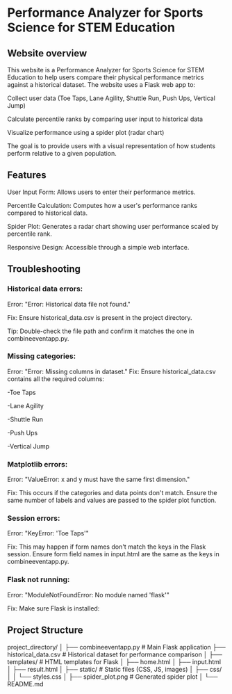 # Performance Analyzer for Sports Science for STEM Education
## Website overview
This website is a Performance Analyzer for Sports Science for STEM Education to help users compare their physical performance metrics against a historical dataset. The website uses a Flask web app to:

Collect user data (Toe Taps, Lane Agility, Shuttle Run, Push Ups, Vertical Jump)

Calculate percentile ranks by comparing user input to historical data

Visualize performance using a spider plot (radar chart)

The goal is to provide users with a visual representation of how students perform relative to a given population.
## Features
User Input Form: Allows users to enter their performance metrics.

Percentile Calculation: Computes how a user's performance ranks compared to historical data.

Spider Plot: Generates a radar chart showing user performance scaled by percentile rank.

Responsive Design: Accessible through a simple web interface.
## Troubleshooting
### Historical data errors:

Error: "Error: Historical data file not found."

Fix: Ensure historical_data.csv is present in the project directory.

Tip: Double-check the file path and confirm it matches the one in combineeventapp.py.
### Missing categories:
Error: "Error: Missing columns in dataset."
Fix: Ensure historical_data.csv contains all the required columns:

-Toe Taps

-Lane Agility

-Shuttle Run

-Push Ups

-Vertical Jump
### Matplotlib errors:
Error: "ValueError: x and y must have the same first dimension."

Fix: This occurs if the categories and data points don't match. Ensure the same number of labels and values are passed to the spider plot function.
### Session errors:
Error: "KeyError: 'Toe Taps'"

Fix: This may happen if form names don't match the keys in the Flask session. Ensure form field names in input.html are the same as the keys in combineeventapp.py.
### Flask not running:

Error: "ModuleNotFoundError: No module named 'flask'"

Fix: Make sure Flask is installed:


## Project Structure
project_directory/
│
├── combineeventapp.py        # Main Flask application
├── historical_data.csv       # Historical dataset for performance comparison
│
├── templates/                # HTML templates for Flask
│   ├── home.html
│   ├── input.html
│   ├── result.html
│
├── static/                   # Static files (CSS, JS, images)
│   ├── css/
│   │   └── styles.css
│   ├── spider_plot.png       # Generated spider plot
│
└── README.md


